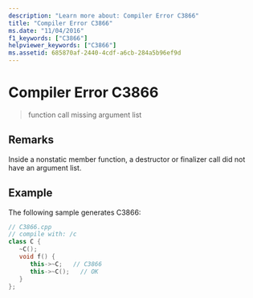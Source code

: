 ```yaml
---
description: "Learn more about: Compiler Error C3866"
title: "Compiler Error C3866"
ms.date: "11/04/2016"
f1_keywords: ["C3866"]
helpviewer_keywords: ["C3866"]
ms.assetid: 685870af-2440-4cdf-a6cb-284a5b96ef9d
---
```

# Compiler Error C3866

> function call missing argument list

## Remarks

Inside a nonstatic member function, a destructor or finalizer call did not have an argument list.

## Example

The following sample generates C3866:

```cpp
// C3866.cpp
// compile with: /c
class C {
   ~C();
   void f() {
      this->~C;   // C3866
      this->~C();   // OK
   }
};
```
